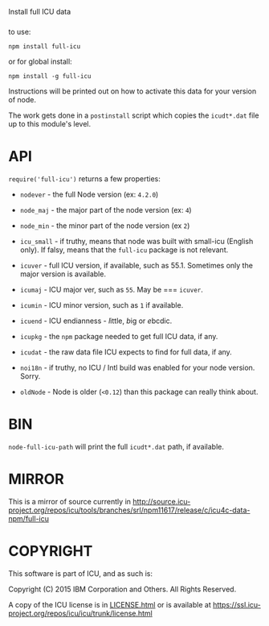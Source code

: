 Install full ICU data
###

to use:

	npm install full-icu

or for global install:

	npm install -g full-icu
	
Instructions will be printed out on how to activate this data for your version of node.

The work gets done in a `postinstall` script which copies the `icudt*.dat` file
up to this module's level.


API
===

`require('full-icu')` returns a few properties:

* `nodever` - the full Node version (ex: `4.2.0`)

* `node_maj` - the major part of the node version (ex: `4`)

* `node_min` - the minor part of the node version (ex `2`)

* `icu_small` - if truthy, means that node was built with 
small-icu (English only). If falsy, means that the `full-icu`
package is not relevant.

* `icuver` - full ICU version, if available, such as 55.1. Sometimes only the major
version is available.

* `icumaj` - ICU major ver, such as `55`. May be === `icuver`.

* `icumin` - ICU minor version, such as `1` if available.

* `icuend` - ICU endianness - *l*ittle, *b*ig or *e*bcdic.

* `icupkg` - the `npm` package needed to get full ICU data, if any.

* `icudat` - the raw data file ICU expects to find for full data, if any.

* `noi18n` - if truthy, no ICU / Intl build was enabled for your node version. Sorry.

* `oldNode` - Node is older (`<0.12`) than this package can really think about.

BIN
===

`node-full-icu-path` will print the full `icudt*.dat` path, if available.

MIRROR
===
This is a mirror of source  currently  in
http://source.icu-project.org/repos/icu/tools/branches/srl/npm11617/release/c/icu4c-data-npm/full-icu

COPYRIGHT
===

This software is part of ICU, and as such is:

Copyright (C) 2015 IBM Corporation and Others. All Rights Reserved.

A copy of the ICU license is in [LICENSE.html](LICENSE.html)
or is available at https://ssl.icu-project.org/repos/icu/icu/trunk/license.html
